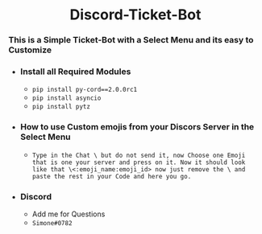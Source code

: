 <h1 align=center>Discord-Ticket-Bot</h1>


### This is a Simple Ticket-Bot with a Select Menu and its easy to Customize
- ### Install all Required Modules
    - ```pip install py-cord==2.0.0rc1```
    - ```pip install asyncio```
    - ```pip install pytz```
- ### How to use Custom emojis from your Discors Server in the Select Menu
    - ```Type in the Chat \ but do not send it, now Choose one Emoji that is one your server and press on it. Now it should look like that \<:emoji_name:emoji_id> now just remove the \ and paste the rest in your Code and here you go.```

- ### Discord
    - Add me for Questions 
    - ```Simone#0782```
